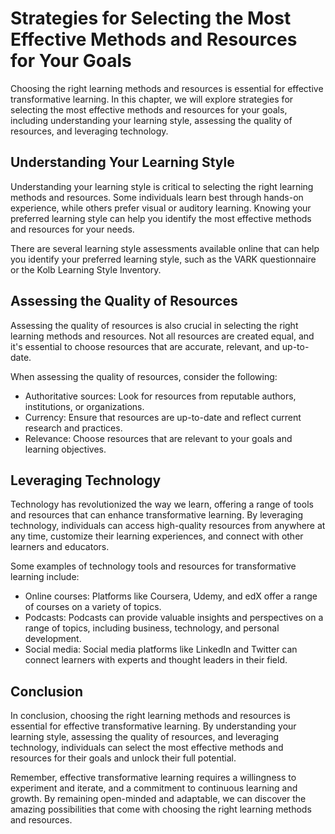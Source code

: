 Strategies for Selecting the Most Effective Methods and Resources for Your Goals
==============================================================================================================================================

Choosing the right learning methods and resources is essential for effective transformative learning. In this chapter, we will explore strategies for selecting the most effective methods and resources for your goals, including understanding your learning style, assessing the quality of resources, and leveraging technology.

Understanding Your Learning Style
---------------------------------

Understanding your learning style is critical to selecting the right learning methods and resources. Some individuals learn best through hands-on experience, while others prefer visual or auditory learning. Knowing your preferred learning style can help you identify the most effective methods and resources for your needs.

There are several learning style assessments available online that can help you identify your preferred learning style, such as the VARK questionnaire or the Kolb Learning Style Inventory.

Assessing the Quality of Resources
----------------------------------

Assessing the quality of resources is also crucial in selecting the right learning methods and resources. Not all resources are created equal, and it's essential to choose resources that are accurate, relevant, and up-to-date.

When assessing the quality of resources, consider the following:

* Authoritative sources: Look for resources from reputable authors, institutions, or organizations.
* Currency: Ensure that resources are up-to-date and reflect current research and practices.
* Relevance: Choose resources that are relevant to your goals and learning objectives.

Leveraging Technology
---------------------

Technology has revolutionized the way we learn, offering a range of tools and resources that can enhance transformative learning. By leveraging technology, individuals can access high-quality resources from anywhere at any time, customize their learning experiences, and connect with other learners and educators.

Some examples of technology tools and resources for transformative learning include:

* Online courses: Platforms like Coursera, Udemy, and edX offer a range of courses on a variety of topics.
* Podcasts: Podcasts can provide valuable insights and perspectives on a range of topics, including business, technology, and personal development.
* Social media: Social media platforms like LinkedIn and Twitter can connect learners with experts and thought leaders in their field.

Conclusion
----------

In conclusion, choosing the right learning methods and resources is essential for effective transformative learning. By understanding your learning style, assessing the quality of resources, and leveraging technology, individuals can select the most effective methods and resources for their goals and unlock their full potential.

Remember, effective transformative learning requires a willingness to experiment and iterate, and a commitment to continuous learning and growth. By remaining open-minded and adaptable, we can discover the amazing possibilities that come with choosing the right learning methods and resources.
